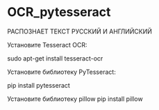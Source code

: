 # OCR_pytesseract
 РАСПОЗНАЕТ ТЕКСТ РУССКИЙ И АНГЛИЙСКИЙ

Установите Tesseract OCR:

sudo apt-get install tesseract-ocr

Установите библиотеку PyTesseract:

pip install pytesseract

Установите библиотеку pillow
pip install pillow
